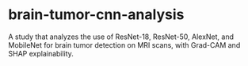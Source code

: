 # brain-tumor-cnn-analysis
A study that analyzes the use of ResNet-18, ResNet-50, AlexNet, and MobileNet for brain tumor detection on MRI scans, with Grad-CAM and SHAP explainability.
